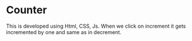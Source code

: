 # Counter
This is developed using Html, CSS, Js. When we click on increment it gets incremented by one and same as in decrement.
